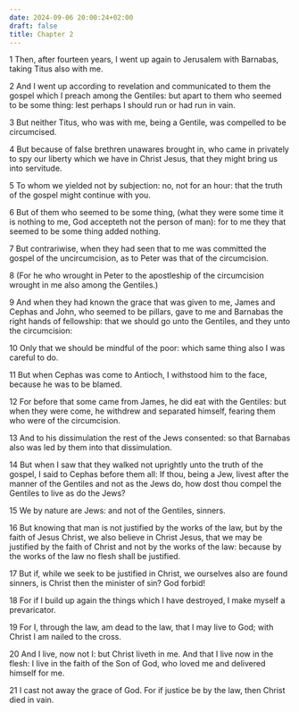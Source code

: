 ```yaml
---
date: 2024-09-06 20:00:24+02:00
draft: false
title: Chapter 2
---
```




1 Then, after fourteen years, I went up again to Jerusalem with Barnabas, taking Titus also with me.

2 And I went up according to revelation and communicated to them the gospel which I preach among the Gentiles: but apart to them who seemed to be some thing: lest perhaps I should run or had run in vain.

3 But neither Titus, who was with me, being a Gentile, was compelled to be circumcised.

4 But because of false brethren unawares brought in, who came in privately to spy our liberty which we have in Christ Jesus, that they might bring us into servitude.

5 To whom we yielded not by subjection: no, not for an hour: that the truth of the gospel might continue with you.

6 But of them who seemed to be some thing, (what they were some time it is nothing to me, God accepteth not the person of man): for to me they that seemed to be some thing added nothing.

7 But contrariwise, when they had seen that to me was committed the gospel of the uncircumcision, as to Peter was that of the circumcision.

8 (For he who wrought in Peter to the apostleship of the circumcision wrought in me also among the Gentiles.)

9 And when they had known the grace that was given to me, James and Cephas and John, who seemed to be pillars, gave to me and Barnabas the right hands of fellowship: that we should go unto the Gentiles, and they unto the circumcision:

10 Only that we should be mindful of the poor: which same thing also I was careful to do.

11 But when Cephas was come to Antioch, I withstood him to the face, because he was to be blamed.

12 For before that some came from James, he did eat with the Gentiles: but when they were come, he withdrew and separated himself, fearing them who were of the circumcision.

13 And to his dissimulation the rest of the Jews consented: so that Barnabas also was led by them into that dissimulation.

14 But when I saw that they walked not uprightly unto the truth of the gospel, I said to Cephas before them all: If thou, being a Jew, livest after the manner of the Gentiles and not as the Jews do, how dost thou compel the Gentiles to live as do the Jews?

15 We by nature are Jews: and not of the Gentiles, sinners.

16 But knowing that man is not justified by the works of the law, but by the faith of Jesus Christ, we also believe in Christ Jesus, that we may be justified by the faith of Christ and not by the works of the law: because by the works of the law no flesh shall be justified.

17 But if, while we seek to be justified in Christ, we ourselves also are found sinners, is Christ then the minister of sin? God forbid!

18 For if I build up again the things which I have destroyed, I make myself a prevaricator.

19 For I, through the law, am dead to the law, that I may live to God; with Christ I am nailed to the cross.

20 And I live, now not I: but Christ liveth in me. And that I live now in the flesh: I live in the faith of the Son of God, who loved me and delivered himself for me.

21 I cast not away the grace of God. For if justice be by the law, then Christ died in vain.

